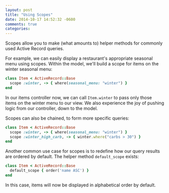 ```yaml
---
layout: post
title: "Using Scopes"
date: 2014-10-17 14:52:32 -0600
comments: true
categories:
---
```


Scopes allow you to make (what amounts to) helper methods for
commonly used Active Record queries.

For example, we can easily display a restaurant's appropriate
seasonal menu using scopes. Within the model, we'll build a scope
for items on the winter seasonal menu:

```ruby item.rb
class Item < ActiveRecord::Base
  scope :winter, -> { where(seasonal_menu: "winter") }
end
```

In our items controller now, we can call `Item.winter` to pass
only those items on the winter menu to our view. We also experience
the joy of pushing logic from our controller, down to the model.

Scopes can also be chained, to form more specific queries:

```ruby item.rb
class Item < ActiveRecord::Base
  scope :winter, -> { where(seasonal_menu: "winter") }
  scope :winter_high_carb, -> { winter.where("carbs > 30") }
end
```

Another common use case for scopes is to redefine how our query results
are ordered by default. The helper method `default_scope` exists:

```ruby item.rb
class Item < ActiveRecord::Base
  default_scope { order('name ASC') }
end
```

In this case, items will now be displayed in alphabetical order by default.
